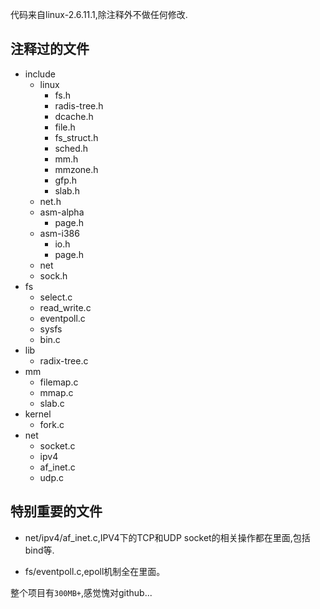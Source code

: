代码来自linux-2.6.11.1,除注释外不做任何修改.

## 注释过的文件

* include
    * linux
        * fs.h
        * radis-tree.h
        * dcache.h
        * file.h
        * fs_struct.h
        * sched.h
        * mm.h
        * mmzone.h
        * gfp.h
        * slab.h
	* net.h
    * asm-alpha
        * page.h
    * asm-i386
        * io.h
        * page.h
    * net
	* sock.h
* fs  
    * select.c
    * read_write.c
    * eventpoll.c
    * sysfs
	* bin.c
* lib
    * radix-tree.c
* mm
    * filemap.c
    * mmap.c
    * slab.c
* kernel
    * fork.c
* net
    * socket.c
    * ipv4
	* af_inet.c
	* udp.c




## 特别重要的文件

* net/ipv4/af_inet.c,IPV4下的TCP和UDP socket的相关操作都在里面,包括bind等.

* fs/eventpoll.c,epoll机制全在里面。



整个项目有```300MB+```,感觉愧对github...
